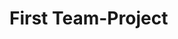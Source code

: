 # First Team-Project

<!-- en
This is a bot-assistant.
Bot implemented as a console application.

Executes commands:

'hello' - responds to 'How can I help you?', goes into interactive mode and displays the invitation '>>'.
    The bot goes into interactive mode at startup without any parameters at all.

'exit' - outputs 'Good bye!' and completes its work interactively.

------------------------------------   AddresssBook   ---------------------------------

'add [--<key>] [<Name> [<Phone> | <BirthDay> | <Email> | <Address> | <FullName>]]' - saves
    a new contact / phone / birthday / email / address / fullname in the phonebook.
    <key>: {contact | name} | phone | birthday | email | address | fullname}

'change [--<key>] <Name> [<Phone> | <BirthDay> | <Email> | <Address> | <FullName>]' - saves
    the new phone number / birthday / email / address / fullname of an existing contact in the phonebook.
    <key>: phone | birthday | email | address | fullname

'delete [--<key>] <Name> | <Phone>' - deleting a contact by name from the phone book / phone from a contact by name.
    <key>: {contact | name} | phone

'search <mask>' - search for contacts by fragment of name or by fragment of phone number.

'show [--<key>] [<Name>]' - displays the phone number for the specified contact / displays all saved contacts with phone numbers and birthday.
    <key>: {contact | name} | [all] | note | setting
    With the --setting key, the bot displays all of its current settings.

------------------------------------   NoteBook   ---------------------------------

'add --note <note> [{<tag> | "<tag1>,...,<tagN>"]}' - saves a new note.
'change --note <tag> ["<note>" [{<tag> | "<tag1>,...,<tagN>"]}}' - change an existing note.
'delete --note <tag>' - deleting a note by tag.
'search --note <mask>' - search for notes by fragment of notes or tags.
'show --note [<tag>]' - all notes are displayed if no tag is specified, otherwise only notes containing the specified tag are displayed.

------------------------------------   Settings   ---------------------------------

'setting --<key> <value>' - set the value of the settings key.
    <key>: settings keys.
        request_details - whether to request in the command mode the missing details of the contact;
        display_birthdays - whether to display, when starting the bot, a list of contacts whose birthday falls within a specified period from the current day;
        number_of_days - number of days from the current day to display the list of contacts whose birthday falls within this period.
    First, the current value of the key is displayed, then confirmation of the change is requested.

'show --setting' - displays all of its current settings.

If the bot is launched with the key and parameters, then it performs the specified operation and exits.
If the request for missing contact details is set in the settings,
then in the process of performing add and change operations, the bot will interactively request the missing details.
-->

<!-- ru
Это бот-помощник.
Бот реализован в виде консольного приложения.

Выполняет команды:

'hello' - отвечает 'How can I help you?', переходит в интерактивный режим и отображает приглашение '>>'.
    В интерактивный режим бот переходит при запуске вообще без параметров.

'exit' - в интерактивном режиме выводит 'Good bye!' и завершает свою работу.

------------------------------------   AddresssBook   ---------------------------------

'add [--<key>] [<Name> [<Phone> | <BirthDay> | <Email> | <Address> | <FullName>]]' - сохраняет
    новый контакт / телефон / день рождения / электронная почта / адрес / полное имя в телефонной книге.
    <key>: {contact | name} | phone | birthday | email | address | fullname

'change [--<key>] <Name> [<Phone> | <BirthDay> | <Email> | <Address> | <FullName>]' - сохраняет
    новый номер телефона / день рождения / электронная почта / адрес / полное имя существующего контакта в телефонной книге.
    <key>: phone | birthday | email | address | fullname

'delete [--<key>] <Name> | <Phone>' - удаление контакта по имени из телефонной книги или телефона из контакта по имени.
    <key>: {contact | name} | phone

'search <mask>' - поиск контактов по фрагменту имени / номера телефона / дня рождения / электронной почты / адреса / полнго имени.

'show [--<key>] [{<Name> | <tag>}]' - отображает номер телефона, день рождения, электронную почту, адрес, полное имя для указанного контакта
    или отображает все сохраненные контакты со всеми заполненными реквизитами.
    <key>: {contact | name} | [all] | note | setting
    С ключём --setting бот отображает все свои текущие настройки.
    С ключём --note выводятся все заметки, если не задан тег, иначе выводятся только заметки, содержащие заданный тег.

------------------------------------   NoteBook   ---------------------------------

'add --note <note> [{<tag> | "<tag1>,...,<tagN>"]}' - сохраняет новую заметку.
'change --note <tag> ["<note>" [{<tag> | "<tag1>,...,<tagN>"]}}' - изменяет существующую заметку.
'delete --note <tag>' - удаляет заметку по тегу.
'search --note <mask>' - сквозной поиск заметок по содержимому и тегам.
'show --note [<tag>]' - отображает все заметки, если тег не задан, иначе только заметки с заданным тегом.

------------------------------------   Settings   ---------------------------------

'set --<key> <value>' - установить значение ключа настроек.
    <key>: ключи настроек.
        request_details - запрашивать ли в командном режиме недостающие реквизиты контакта;
        display_birthdays - выводить ли при запуске бота список контактов, у которых день рождения попадает в заданный период от текущего дня;
        number_of_days - количество дней от текущего дня для вывода списка контактов, у которых день рождения приходится на этот период.
    Сначала выводится текущее значения ключа, затем запрашивается подтверждение изменения.

'show --setting' - отображает все текущие настройки.

Если бот запускается с ключём и параметрами, то он выполняет заданную операцию и завершает работу.
Если в настройках задан запрос недостающих реквизит контакта,
то в процессе выполнения операций add и change бот в интерактивном режиме запросит недостающие реквизиты.
-->
